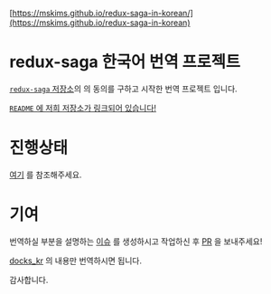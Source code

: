 [https://mskims.github.io/redux-saga-in-korean/](https://mskims.github.io/redux-saga-in-korean)

# redux-saga 한국어 번역 프로젝트
[`redux-saga` 저장소](https://github.com/redux-saga/redux-saga)의 의 동의를 구하고 시작한 번역 프로젝트 입니다.

[`README` 에 저희 저장소가 링크되어 있습니다!](https://github.com/redux-saga/redux-saga/pull/954)

# 진행상태
[여기](https://github.com/mskims/redux-saga-in-korean/blob/master/transition-progress.md) 를 참조해주세요.

# 기여
번역하실 부분을 설명하는 [이슈](https://github.com/mskims/redux-saga-in-korean/issues) 를 생성하시고 작업하신 후 [PR](https://github.com/mskims/redux-saga-in-korean/pulls) 을 보내주세요!

[docks_kr](https://github.com/mskims/redux-saga-in-korean/tree/master/docs_kr) 의 내용만 번역하시면 됩니다.

감사합니다.
